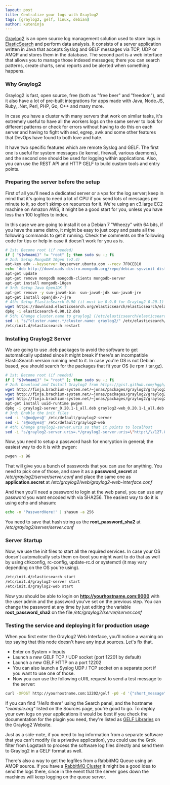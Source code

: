 ```yaml
---
layout: post
title: Centralize your logs with Graylog2
tags: [graylog2, gelf, linux, debian]
author: kuteninja
---
```


[Graylog2](http://graylog2.org/) is an open source log management solution used to store logs in [ElasticSearch](http://www.elasticsearch.org/) and perform data analysis. It consists of a server application written in Java that accepts Syslog and GELF messages via TCP, UDP or AMQP and stores them in the database. The second part is a web interface that allows you to manage those indexed messages; there you can search patterns, create charts, send reports and be alerted when something happens.


### Why Graylog2

Graylog2 is fast, open source, free (both as "free beer" and "freedom"), and it also have a lot of pre-built integrations for apps made with Java, Node.JS, Ruby, .Net, Perl, PHP, Go, C++ and many more.

In case you have a cluster with many servers that work on similar tasks, it's extremely useful to have all the workers logs on the same server to look for different patterns or check for errors without having to do this on each server and having to fight with sed, egrep, awk and some other features that DevOps have found to both love and hate.

It have two specific features which are remote Syslog and GELF. The first one is useful for system messages (ie kernel, firewall, various daemons), and the second one should be used for logging within applications. Also, you can use the REST API and HTTP GELF to build custom tools and entry points.


### Preparing the server before the setup

First of all you'll need a dedicated server or a vps for the log server; keep in mind that it's going to need a lot of CPU if you send lots of messages per minute to it, so don't skimp on resources for it. We're using an c3.large EC2 machine on Amazon AWS, it might be a good start for you, unless you have less than 100 logfiles to index.

In this case we are going to install it on a Debian 7 "Wheezy" with 64 bits, if you have the same distro, it might be easy to just copy and paste all the following commands to get it running. Check the comments on the following code for tips or help in case it doesn't work for you as is.

```bash
# 1st: Become root (if needed)
if [ "$(whoami)" != "root" ]; then sudo su -; fi
# 2nd: Setup MongoDB 10gen (>2.4)
apt-key adv --keyserver keyserver.ubuntu.com --recv 7F0CEB10
echo 'deb http://downloads-distro.mongodb.org/repo/debian-sysvinit dist 10gen' | sudo tee /etc/apt/sources.list.d/mongodb.list
apt-get update
apt-get remove mongodb mongodb-clients mongodb-server
apt-get install mongodb-10gen
# 3rd: Setup Java OpenJDK 7
apt-get remove -y sun-java6-bin  sun-java6-jdk sun-java6-jre
apt-get install openjdk-7-jre
# 4th: Setup ElasticSearch 0.90 (it must be 0.9.0 for Graylog2 0.20.1)
wget https://download.elasticsearch.org/elasticsearch/elasticsearch/elasticsearch-0.90.12.deb
dpkg -i elasticsearch-0.90.12.deb
# 5th: Change cluster.name to graylog2 (/etc/elasticsearch/elasticsearch.yml) and restart
sed -i "s/^cluster.name:.*/cluster.name: graylog2/" /etc/elasticsearch/elasticsearch.yml
/etc/init.d/elasticsearch restart
```

### Installing Graylog2 Server

We are going to use .deb packages to avoid the software to get automatically updated since it might break if there's an incompatible ElasticSearch version running next to it. In case you're OS is not Debian based, you should search for the packages that fit your OS (ie rpm / tar.gz).

```bash
# 1st: Become root (if needed)
if [ "$(whoami)" != "root" ]; then sudo su -; fi
# 2nd: Download and Install Graylog2 from https://gist.github.com/hggh/7492598
wget http://finja.brachium-system.net/~jonas/packages/graylog2/graylog2-server_0.20.1-1_all.deb
wget http://finja.brachium-system.net/~jonas/packages/graylog2/graylog2-stream-dashboard_0.90.0-1_all.deb
wget http://finja.brachium-system.net/~jonas/packages/graylog2/graylog2-web_0.20.1-1_all.deb
apt-get install uuid-runtime pwgen
dpkg -i graylog2-server_0.20.1-1_all.deb graylog2-web_0.20.1-1_all.deb graylog2-stream-dashboard_0.90.0-1_all.deb
# 3rd: Enable the init files
sed -i 's@no@yes@' /etc/default/graylog2-server
sed -i 's@no@yes@' /etc/default/graylog2-web
# 4th: Change graylog2-server.uris so that it points to localhost
sed -i "s/graylog2-server.uris=.*/graylog2-server.uris=\"http:\/\/127.0.0.1:12900\//" /etc/graylog2/web/graylog2-web-interface.conf
```

Now, you need to setup a password hash for encryption in general; the easiest way to do it is with pwgen:

```bash 
pwgen -s 96 
```

That will give you a bunch of passwords that you can use for anything. You need to pick one of those, and save it as a **password_secret** at */etc/graylog2/server/server.conf* and place the same one as **application.secret** at */etc/graylog2/web/graylog2-web-interface.conf*

And then you'll need a password to login at the web panel, you can use any password you want encoded with via SHA256. The easiest way to do it is using echo and shasum:

```bash
echo -n 'PasswordHere!' | shasum -a 256
```

You need to save that hash string as the **root\_password\_sha2** at */etc/graylog2/server/server.conf*


### Server Startup

Now, we use the init files to start all the required services. In case your OS doesn't automatically sets them on-boot you might want to do that as well by using chkconfig, rc-config, update-rc.d or systemctl (it may vary depending on the OS you're using).

```bash
/etc/init.d/elasticsearch start
/etc/init.d/graylog2-server start
/etc/init.d/graylog2-web start
```

Now you should be able to login on **http://yourhostname.com:9000** with the user admin and the password you've set on the previous step. You can change the password at any time by just editing the variable **root\_password\_sha2** on the file */etc/graylog2/server/server.conf*


### Testing the service and deploying it for production usage

When you first enter the Graylog2 Web Interface, you'll notice a warning on top saying that this node doesn't have any input sources. Let's fix that.

* Enter on System > Inputs
* Launch a new GELF TCP / UDP socket (port 12201 by default)
* Launch a new GELF HTTP on a port 12202
* You can also launch a Syslog UDP / TCP socket on a separate port if you want to use one of those.
* Now you can use the following cURL request to send a test message to the server:

```bash
curl -XPOST http://yourhostname.com:12202/gelf -p0 -d '{"short_message":"Hello there", "host":"example.org", "facility":"test", "_foo":"bar"}'
```

If you can find *"Hello there"* using the Search panel, and the hostname *"example.org"* listed on the Sources page, you're good to go. To deploy your own logs on your applications it would be best if you check the documentation for the plugin you need, they're listed as [GELF Libraries](http://graylog2.org/gelf#libraries) on the Graylog2 Website. 

Just as a side-note, if you need to log information from a separate software that you can't modify (ie a privative application), you could use the Grok filter from Logstash to process the software log files directly and send them to Graylog2 in a GELF format as well.

There's also a way to get the logfiles from a RabbitMQ Queue using an AMQP source. If you have a [RabbitMQ Cluster](http://42.smx.io/2014/03/06/RabbitMQ-HA-cluster/) it might be a good idea to send the logs there, since in the event that the server goes down the machines will keep logging on the queue server.
